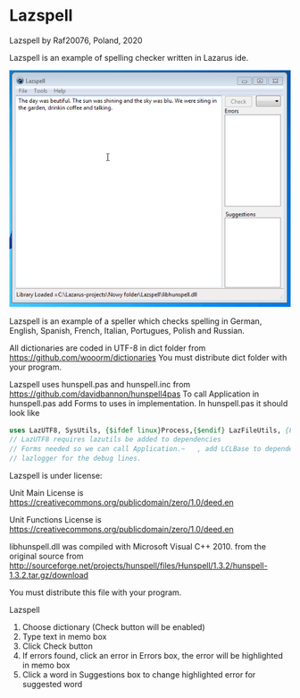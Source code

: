 # Lazspell
Lazspell by Raf20076, Poland, 2020

Lazspell is an example of spelling checker written in Lazarus ide.

<img src="https://raw.githubusercontent.com/Raf20076/Lazspell/master/lazspell.gif"/>

Lazspell is an example of a speller which checks spelling in German, English, Spanish,
French, Italian, Portugues, Polish and Russian.

All dictionaries are coded in UTF-8 in dict folder from https://github.com/wooorm/dictionaries
You must distribute dict folder with your program.

Lazspell uses hunspell.pas and hunspell.inc from https://github.com/davidbannon/hunspell4pas
To call Application in hunspell.pas add Forms to uses in implementation. 
In hunspell.pas it should look like

```pascal 
uses LazUTF8, SysUtils, {$ifdef linux}Process,{$endif} LazFileUtils, {Forms,} lazlogger, Forms;
// LazUTF8 requires lazutils be added to dependencies
// Forms needed so we can call Application.~   , add LCLBase to dependencies
// lazlogger for the debug lines. 
```
Lazspell is under license: 

Unit Main License is https://creativecommons.org/publicdomain/zero/1.0/deed.en 

Unit Functions License is https://creativecommons.org/publicdomain/zero/1.0/deed.en

libhunspell.dll was compiled with Microsoft Visual C++ 2010. from the original source from 
http://sourceforge.net/projects/hunspell/files/Hunspell/1.3.2/hunspell-1.3.2.tar.gz/download

You must distribute this file with your program. 

Lazspell

1. Choose dictionary (Check button will be enabled)
2. Type text in memo box
3. Click Check button
4. If errors found, click an error in Errors box, the error will be highlighted in memo box
5. Click a word in Suggestions box to change highlighted error for suggested word
